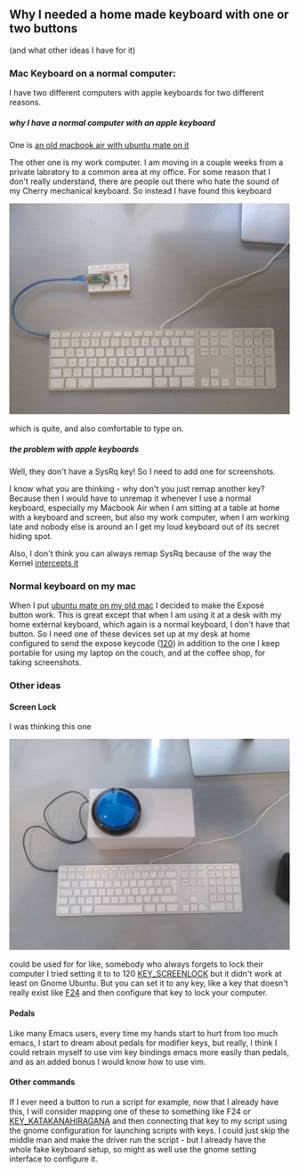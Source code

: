 ## Why I needed a home made keyboard with one or two buttons

(and what other ideas I have for it)

### Mac Keyboard on a normal computer:

I have two different computers with apple keyboards for two different reasons.

##### why I have a normal computer with an apple keyboard

One is
[an old macbook air with ubuntu mate on it](https://github.com/alex028502/linux-on-old-mac-notes/)

The other one is my work computer. I am moving in a couple weeks from a
private labratory to a common area at my office. For some reason that I don't
really understand, there are people out there who hate the sound of my Cherry
mechanical keyboard. So instead I have found this keyboard

![extended apple keyboard with my device attached](./two-buttons.jpg)

which is quite, and also comfortable to type on.

##### the problem with apple keyboards

Well, they don't have a SysRq key! So I need to add one for screenshots.

I know what you are thinking - why don't you just remap another key?
Because then I would have to unremap it whenever I use a normal keyboard,
especially my Macbook Air when I am sitting at a table at home with a keyboard
and screen, but also my work computer, when I am working late and nobody else
is around an I get my loud keyboard out of its secret hiding spot.

Also, I don't think you can always remap SysRq because of the way the Kernel
[intercepts it](https://github.com/torvalds/linux/blob/b85ea95d086471afb4ad062012a4d73cd328fa86/drivers/tty/sysrq.c#L852)

### Normal keyboard on my mac

When I put
[ubuntu mate on my old mac](https://github.com/alex028502/linux-on-old-mac-notes/)
I decided to make the Exposé button work. This is great except that when I am
using it at a desk with my home external keyboard, which again is a normal
keyboard, I don't have that button. So I need one of these devices set up at my
desk at home configured to send the expose keycode
([120](https://github.com/torvalds/linux/blob/9bacdd8996c77c42ca004440be610692275ff9d0/include/uapi/linux/input-event-codes.h#L195))
in addition to the one I keep portable for using my laptop on the couch, and
at the coffee shop, for taking screenshots.

### Other ideas

#### Screen Lock

I was thinking this one

![massive button](./big-button.jpg)

could be used for for like, somebody who always forgets to lock their computer
I tried setting it to to 120
[KEY_SCREENLOCK](https://github.com/torvalds/linux/blob/9bacdd8996c77c42ca004440be610692275ff9d0/include/uapi/linux/input-event-codes.h#L231)
but it didn't work at least on Gnome Ubuntu.  But you can set it to any key,
like a key that doesn't really exist like
[F24](https://github.com/torvalds/linux/blob/9bacdd8996c77c42ca004440be610692275ff9d0/include/uapi/linux/input-event-codes.h#L275)
and then configure that key to lock your computer.

#### Pedals

Like many Emacs users, every time my hands start to hurt from too much emacs, I
start to dream about pedals for modifier keys, but really, I think I could
retrain myself to use vim key bindings emacs more easily than pedals, and as an
added bonus I would know how to use vim.

#### Other commands

If I ever need a button to run a script for example, now that I already have
this, I will consider mapping one of these to something like F24 or
[KEY_KATAKANAHIRAGANA](https://github.com/torvalds/linux/blob/9bacdd8996c77c42ca004440be610692275ff9d0/include/uapi/linux/input-event-codes.h#L168C32-L168C32)
and then connecting that key to my script using the gnome configuration for
launching scripts with keys. I could just skip the middle man and make the
driver run the script - but I already have the whole fake keyboard setup, so
might as well use the gnome setting interface to configure it.
